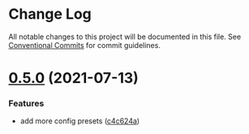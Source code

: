 # Change Log

All notable changes to this project will be documented in this file.
See [Conventional Commits](https://conventionalcommits.org) for commit guidelines.

# [0.5.0](https://github.com/guygubaby/eslint-config/compare/v0.4.1...v0.5.0) (2021-07-13)


### Features

* add more config presets ([c4c624a](https://github.com/guygubaby/eslint-config/commit/c4c624ab0e7296053109b49a4b254adae6506471))
